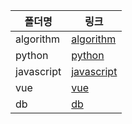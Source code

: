 | 폴더명     | 링크                       |
| ---------- | -------------------------- |
| algorithm  | [algorithm](./algorithm)   |
| python     | [python](./python)         |
| javascript | [javascript](./javascript) |
| vue        | [vue](./vue)               |
| db         | [db](./db)                 |

